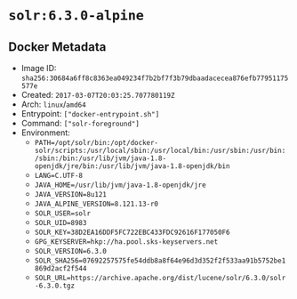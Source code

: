 # `solr:6.3.0-alpine`

## Docker Metadata

- Image ID: `sha256:30684a6ff8c8363ea049234f7b2bf7f3b79dbaadacecea876efb77951175577e`
- Created: `2017-03-07T20:03:25.707780119Z`
- Arch: `linux`/`amd64`
- Entrypoint: `["docker-entrypoint.sh"]`
- Command: `["solr-foreground"]`
- Environment:
  - `PATH=/opt/solr/bin:/opt/docker-solr/scripts:/usr/local/sbin:/usr/local/bin:/usr/sbin:/usr/bin:/sbin:/bin:/usr/lib/jvm/java-1.8-openjdk/jre/bin:/usr/lib/jvm/java-1.8-openjdk/bin`
  - `LANG=C.UTF-8`
  - `JAVA_HOME=/usr/lib/jvm/java-1.8-openjdk/jre`
  - `JAVA_VERSION=8u121`
  - `JAVA_ALPINE_VERSION=8.121.13-r0`
  - `SOLR_USER=solr`
  - `SOLR_UID=8983`
  - `SOLR_KEY=38D2EA16DDF5FC722EBC433FDC92616F177050F6`
  - `GPG_KEYSERVER=hkp://ha.pool.sks-keyservers.net`
  - `SOLR_VERSION=6.3.0`
  - `SOLR_SHA256=07692257575fe54ddb8a8f64e96d3d352f2f533aa91b5752be1869d2acf2f544`
  - `SOLR_URL=https://archive.apache.org/dist/lucene/solr/6.3.0/solr-6.3.0.tgz`
